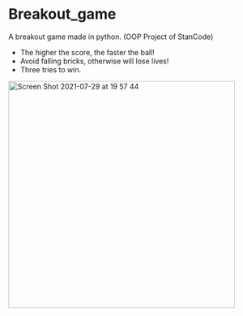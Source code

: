 # Breakout_game
A breakout game made in python. (OOP Project of StanCode) 
- The higher the score, the faster the ball! 
- Avoid falling bricks, otherwise will lose lives!
- Three tries to win.

<img width="447" alt="Screen Shot 2021-07-29 at 19 57 44" src="https://user-images.githubusercontent.com/56208363/127593083-0d6e9adc-3f94-41c9-947e-6ed66759720e.png">
